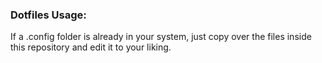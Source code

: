 ### Dotfiles Usage:
If a .config folder is already in your system, just copy over the files inside this repository and edit it to your liking.
